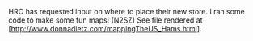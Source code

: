 HRO has requested input on where to place their new store. I ran some code to make some fun maps!  (N2SZ)
See file rendered at [http://www.donnadietz.com/mappingTheUS_Hams.html].

